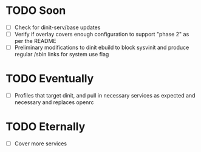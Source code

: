 # TODO Soon
- [ ] Check for dinit-serv/base updates
- [ ] Verify if overlay covers enough configuration to support "phase 2" as per the README
- [ ] Preliminary modifications to dinit ebuild to block sysvinit and produce regular /sbin links for system use flag

# TODO Eventually
- [ ] Profiles that target dinit, and pull in necessary services
	as expected and necessary and replaces openrc

# TODO Eternally
- [ ] Cover more services
